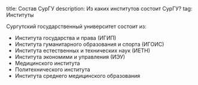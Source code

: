 title: Состав СурГУ
description: Из каких институтов состоит СурГУ?
tag: Институты

Сургутский государственный университет состоит из:
* Института государства и права (ИГИП)
* Института гуманитарного образования и спорта (ИГОИС)
* Института естественных и технических наук (ИЕТН)
* Института экономими и управления (ИЭУ)
* Медицинского института
* Политехнического института
* Института среднего медицинского образования